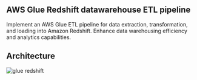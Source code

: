 ## AWS Glue Redshift datawarehouse ETL pipeline
Implement an AWS Glue ETL pipeline for data extraction, transformation, and loading into Amazon Redshift. Enhance data warehousing efficiency and analytics capabilities.

## Architecture

![glue redshift](https://github.com/laijupjoy/AWS-Glue-Redshift-datawarehouse-ETL-pipeline/assets/87544051/fadf9e66-5c39-4130-bd7b-1752a7902b39)


